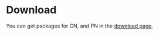 # Download <a id="download"></a>

You can get packages for CN, and PN in the [download page](../references/download/README.md).
